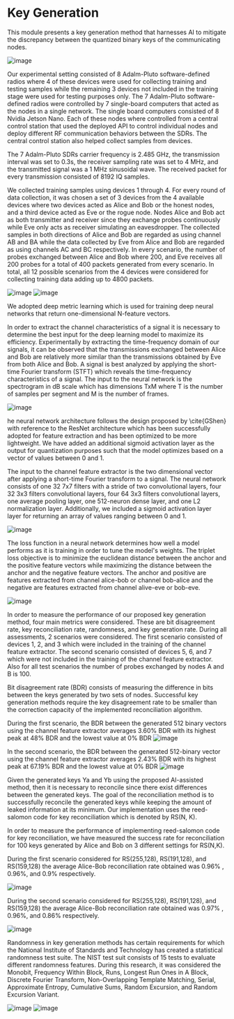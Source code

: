 # Key Generation
This module presents a key generation method that harnesses AI to mitigate the discrepancy between the quantized binary keys of the communicating nodes. 

![image](https://user-images.githubusercontent.com/46358777/222784708-e16af166-1f1f-4e1e-9686-039ee3da8dea.png)

Our experimental setting consisted of 8 Adalm-Pluto software-defined radios where 4 of these devices were used for collecting training and testing samples while the remaining 3 devices not included in the training stage were used for testing purposes only. The 7 Adalm-Pluto software-defined radios were controlled by 7 single-board computers that acted as the nodes in a single network. The single board computers consisted of 8 Nvidia Jetson Nano. Each of these nodes where controlled from a central control station that used the deployed API to control individual nodes and deploy different RF communication behaviors between the SDRs. The central control station also helped collect samples from devices.

The 7 Adalm-Pluto SDRs carrier frequency is 2.485 GHz, the transmission interval was set to 0.3s, the receiver sampling rate was set to 4 MHz, and the transmitted signal was a 1 MHz sinusoidal wave. The received packet for every transmission consisted of 8192 IQ samples.

We collected training samples using devices 1 through 4. For every round of data collection, it was chosen a set of 3 devices from the 4 available devices where two devices acted as Alice and Bob or the honest nodes, and a third device acted as Eve or the rogue node. Nodes Alice and Bob act as both transmitter and receiver since they exchange probes continuously while Eve only acts as receiver simulating an eavesdropper. The collected samples in both directions of Alice and Bob are regarded as using channel AB and BA while the data collected by Eve from Alice and Bob are regarded as using channels AC and BC respectively. In every scenario, the number of probes exchanged between Alice and Bob where 200, and Eve receives all 200 probes for a total of 400 packets generated from every scenario. In total, all 12 possible scenarios from the 4 devices were considered for collecting training data adding up to 4800 packets.

![image](https://user-images.githubusercontent.com/46358777/222783525-7d63a36b-037b-4bfe-bf94-c200b84a2642.png)
![image](https://user-images.githubusercontent.com/46358777/222783500-af24842d-eb2e-44c1-8e48-7cf8a66733b8.png)

We adopted deep metric learning which is used for training deep neural networks that return one-dimensional N-feature vectors.

In order to extract the channel characteristics of a signal it is necessary to determine the best input for the deep learning model to maximize its efficiency. Experimentally by extracting the time-frequency domain of our signals, it can be observed that the transmissions exchanged between Alice and Bob are relatively more similar than the transmissions obtained by Eve from both Alice and Bob. A signal is best analyzed by applying the short-time Fourier transform (STFT) which reveals the time-frequency characteristics of a signal. The input to the neural network is the spectrogram in dB scale which has dimensions TxM where T is the number of samples per segment and M is the number of frames.

![image](https://user-images.githubusercontent.com/46358777/222553209-aaa50a81-e9c8-4010-b5a2-85d2d569d482.png)

he neural network architecture follows the design proposed by \cite{GShen} with reference to the ResNet architecture which has been successfully adopted for feature extraction and has been optimized to be more lightweight. We have added an additional sigmoid activation layer as the output for quantization purposes such that the model optimizes based on a vector of values between 0 and 1. 

The input to the channel feature extractor is the two dimensional vector after applying a short-time Fourier transform to a signal. The neural network consists of one 32 7x7 filters with a stride of two convolutional layers, four 32 3x3 filters convolutional layers, four 64 3x3 filters convolutional layers, one average pooling layer, one 512-neuron dense layer, and one L2 normalization layer. Additionally, we included a sigmoid activation layer layer for returning an array of values ranging between 0 and 1.

![image](https://user-images.githubusercontent.com/46358777/222554294-77030316-35f6-4358-b581-4ccdece2c3d7.png)

The loss function in a neural network determines how well a model performs as it is training in order to tune the model's weights. The triplet loss objective is to minimize the euclidean distance between the anchor and the positive feature vectors while maximizing the distance between the anchor and the negative feature vectors. The anchor and positive are features extracted from channel alice-bob or channel bob-alice and the negative are features extracted from channel alive-eve or bob-eve.

![image](https://user-images.githubusercontent.com/46358777/222555118-9de1cf33-ef20-4000-8d52-455d220ce659.png)

In order to measure the performance of our proposed key generation method, four main metrics were considered. These are bit disagreement rate, key reconciliation rate, randomness, and key generation rate. During all assessments, 2 scenarios were considered. The first scenario consisted of devices 1, 2, and 3 which were included in the training of the channel feature extractor. The second scenario consisted of devices 5, 6, and 7 which were not included in the training of the channel feature extractor. Also for all test scenarios the number of probes exchanged by nodes A and B is 100.

Bit disagreement rate (BDR) consists of measuring the difference in bits between the keys generated by two sets of nodes. Successful key generation methods require the key disagreement rate to be smaller than the correction capacity of the implemented reconciliation algorithm.

During the first scenario, the BDR between the generated 512 binary vectors using the channel feature extractor averages 3.60\% BDR with its highest peak at 48\% BDR and the lowest value at 0\% BDR
![image](https://user-images.githubusercontent.com/46358777/222785215-1233de98-0194-4fb7-8b36-13d4129bf7eb.png)

In the second scenario, the BDR between the generated 512-binary vector using the channel feature extractor averages 2.43\% BDR with its highest peak at 67.19\% BDR and the lowest value at 0\% BDR
![image](https://user-images.githubusercontent.com/46358777/222785236-36df479b-ce47-44ea-832b-3a251e6e7235.png)

Given the generated keys Ya and Yb using the proposed AI-assisted method, then it is necessary to reconcile since there exist differences between the generated keys. The goal of the reconciliation method is to successfully reconcile the generated keys while keeping the amount of leaked information at its minimum. Our implementation uses the reed-salomon code for key reconciliation which is denoted by RS(N, K). 

 In order to measure the performance of implementing reed-salomon code for key reconciliation, we have measured the success rate for reconciliation for 100 keys generated by Alice and Bob on 3 different settings for RS(N,K). 
 
 During the first scenario considered for RS(255,128), RS(191,128), and RS(159,128) the average Alice-Bob reconciliation rate obtained was 0.96% , 0.96%, and 0.9% respectively.
 
 ![image](https://user-images.githubusercontent.com/46358777/222785685-2709d543-4a44-48d8-b99b-42d9e25d3317.png)
 
 During the second scenario considered for RS(255,128), RS(191,128), and RS(159,128) the average Alice-Bob reconciliation rate obtained was 0.97% , 0.96%, and 0.86% respectively.
 
 ![image](https://user-images.githubusercontent.com/46358777/222785724-d52936fe-0d8a-4f9d-a3fa-07541b10ad2d.png)

Randomness in key generation methods has certain requirements for which the National Institute of Standards and Technology has created a statistical randomness test suite. The NIST test suit consists of 15 tests to evaluate different randomness features. During this research, it was considered the Monobit, Frequency Within Block, Runs, Longest Run Ones in A Block, Discrete Fourier Transform, Non-Overlapping Template Matching, Serial, Approximate Entropy, Cumulative Sums, Random Excursion, and Random Excursion Variant.

![image](https://user-images.githubusercontent.com/46358777/222786488-753c94c3-8966-4d63-84f0-f3e0e84115a9.png)
![image](https://user-images.githubusercontent.com/46358777/222786096-88644ff8-dc7b-47ad-a330-097670cb97fb.png)


